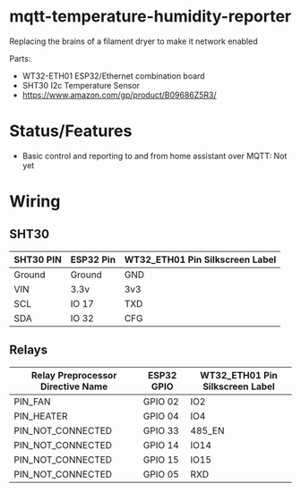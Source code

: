 # mqtt-temperature-humidity-reporter
Replacing the brains of a filament dryer to make it network enabled

Parts:
* WT32-ETH01 ESP32/Ethernet combination board
* SHT30 I2c Temperature Sensor
* https://www.amazon.com/gp/product/B09686Z5R3/

# Status/Features

* Basic control and reporting to and from home assistant over MQTT: Not yet

# Wiring

## SHT30

| SHT30 PIN | ESP32 Pin | WT32_ETH01 Pin Silkscreen Label |
|-----------|-----------|---------------------------------|
| Ground    | Ground    | GND                             |
| VIN       | 3.3v      | 3v3                             |
| SCL       | IO 17     | TXD                             |
| SDA       | IO 32     | CFG                             |

## Relays

| Relay Preprocessor Directive Name | ESP32 GPIO | WT32_ETH01 Pin Silkscreen Label |
|-----------------------------------|------------|---------------------------------|
| PIN_FAN                           | GPIO 02    | IO2                             |
| PIN_HEATER                        | GPIO 04    | IO4                             |
| PIN_NOT_CONNECTED                 | GPIO 33    | 485_EN                          |
| PIN_NOT_CONNECTED                 | GPIO 14    | IO14                            |
| PIN_NOT_CONNECTED                 | GPIO 15    | IO15                            |
| PIN_NOT_CONNECTED                 | GPIO 05    | RXD                             |
